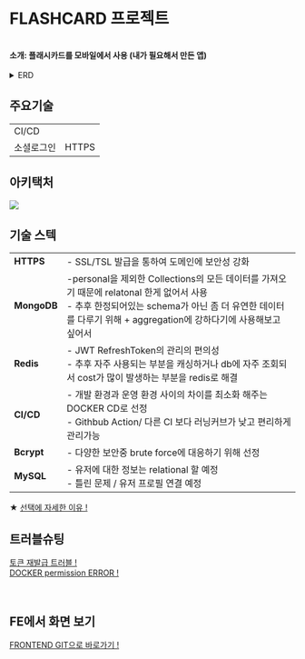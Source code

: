 
# **FLASHCARD 프로젝트** 
</br>
<strong> 소개: 플래시카드를 모바일에서 사용 (내가 필요해서 만든 앱) </strong>
</br>
<br>
<details>
<summary>ERD</summary>
<br>
<img src="https://github.com/jeonghawook/quiz/assets/126029736/827d674d-f572-46fb-b69b-6cfc3d6cf578">
</details>


## **주요기술**
<table>
  <tr>
  <td>CI/CD</td>
  <td></td>
 
 </tr>
 <tr>
  <td>소셜로그인</td>
  <td>HTTPS</td>
 
 </tr>

</table>

## **아키택처**
<img src="https://github.com/jeonghawook/quiz/assets/126029736/cdc57279-d1f1-4131-a8e5-14e56f7b1a22">

## **기술 스텍**
<table>
 <tr>
    <td><strong>HTTPS</strong></td>
    <td> - SSL/TSL 발급을 통하여 도메인에 보안성 강화 <br />
   </td>
  </tr>
  <tr>
    <td><strong>MongoDB</strong></td>
    <td> -personal을 제외한 Collections의 모든 데이터를 가져오기 때문에 relatonal 한게 없어서 사용<br />
- 추후 한정되어있는 schema가 아닌 좀 더 유연한 데이터를 다루기 위해 + aggregation에 강하다기에 사용해보고 싶어서</td>
  </tr>
  <tr>
    <td><strong>Redis</strong></td>
    <td>- JWT RefreshToken의 관리의 편의성<br />
- 추후 자주 사용되는 부분을 캐싱하거나 db에 자주 조회되서 cost가 많이 발생하는 부분을 redis로 해결</td>
  </tr>
   <tr>
    <td><strong>CI/CD</strong></td>
    <td>- 개발 환경과 운영 환경 사이의 차이를 최소화 해주는 DOCKER CD로 선정<br />
- Githbub Action/ 다른 CI 보다 러닝커브가 낮고 편리하게 관리가능</td>
  </tr>
  <tr>
    <td><strong>Bcrypt</strong></td>
    <td>- 다양한 보안중 brute force에 대응하기 위해 선정<br />
 </td>
  </tr>
    <tr>
    <td><strong>MySQL</strong></td>
    <td>- 유저에 대한 정보는 relational 할 예정<br />
      - 틀린 문제 / 유저 프로필 연결 예정
 </td>
  </tr>
</table>

★ [선택에 자세한 이유 !](https://velog.io/@saro3/%ED%94%84%EB%A1%9C%EC%A0%9D%ED%8A%B8-FlashCard)

## **트러블슈팅** 
[토큰 재발급 트러블 ! ](https://velog.io/@saro3/refresh-%ED%86%A0%ED%81%B0-%EC%9E%AC%EB%B0%9C%EA%B8%89)
<br>
[DOCKER permission ERROR ! ](https://velog.io/@saro3/Docker-GithubAction)

<br>

## **FE에서 화면 보기**
 [FRONTEND GIT으로 바로가기 ! ](https://github.com/jeonghawook/quizFront)
